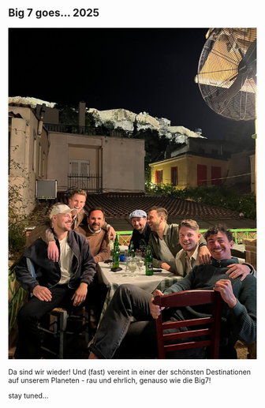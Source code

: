 ## Big 7 goes... 2025

<!-- <img src="https://github.com/patrickmoder/big7trip/blob/main/big7-athens-2024.JPG" alt="athens" width="50%"/> -->

![Big7 Athens](/big7-athens-2024.JPG)

Da sind wir wieder! Und (fast) vereint in einer der schönsten Destinationen auf unserem Planeten - rau und ehrlich, genauso wie die Big7!

stay tuned...
